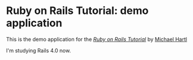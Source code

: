 # Ruby on Rails Tutorial: demo application

This is the demo application for the
[*Ruby on Rails Tutorial*](http://ruby.railstutorial.org/)
by [Michael Hartl](http://michaelhartl.com/)  

I'm studying Rails 4.0 now.
